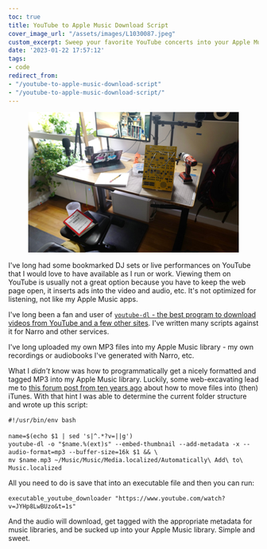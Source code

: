 ```yaml
---
toc: true
title: YouTube to Apple Music Download Script
cover_image_url: "/assets/images/L1030087.jpeg"
custom_excerpt: Sweep your favorite YouTube concerts into your Apple Music library
date: '2023-01-22 17:57:12'
tags:
- code
redirect_from:
- "/youtube-to-apple-music-download-script"
- "/youtube-to-apple-music-download-script/"
---
```


<figure class="kg-card kg-image-card"><img src="/assets/images/L1030087.jpeg" /></figure>

I've long had some bookmarked DJ sets or live performances on YouTube that I would love to have available as I run or work. Viewing them on YouTube is usually not a great option because you have to keep the web page open, it inserts ads into the video and audio, etc. It's not optimized for listening, not like my Apple Music apps.

I've long been a fan and user of [`youtube-dl` - the best program to download videos from YouTube and a few other sites](https://ytdl-org.github.io/youtube-dl/index.html). I've written many scripts against it for Narro and other services.

I've long uploaded my own MP3 files into my Apple Music library - my own recordings or audiobooks I've generated with Narro, etc.

What I _didn't_ know was how to programmatically get a nicely formatted and tagged MP3 into my Apple Music library. Luckily, some web-excavating lead me to [this forum post from ten years ago](https://discussions.apple.com/thread/5304321) about how to move files into (then) iTunes. With that hint I was able to determine the current folder structure and wrote up this script:

    #!/usr/bin/env bash
    
    name=$(echo $1 | sed 's|^.*?v=||g')
    youtube-dl -o "$name.%(ext)s" --embed-thumbnail --add-metadata -x --audio-format=mp3 --buffer-size=16k $1 && \
    mv $name.mp3 ~/Music/Music/Media.localized/Automatically\ Add\ to\ Music.localized

All you need to do is save that into an executable file and then you can run:

    executable_youtube_downloader "https://www.youtube.com/watch?v=JYHp8LwBUzo&t=1s"

And the audio will download, get tagged with the appropriate metadata for music libraries, and be sucked up into your Apple Music library. Simple and sweet.

